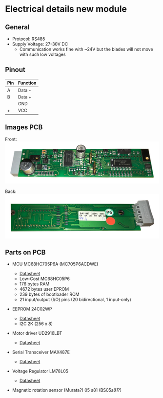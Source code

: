 # Electrical details new module

## General

* Protocol: RS485
* Supply Voltage: 27-30V DC
  * Communication works fine with ~24V but the blades will not move with such low voltages

## Pinout

| Pin | Function |
|-----|----------|
| A   | Data -   |
| B   | Data +   |
|     | GND      |
| +   | VCC      |

## Images PCB

Front:<br>
![image front](./img/front.jpg)

Back:
![image front](./img/back.jpg)


## Parts on PCB
* MCU MC68HC705P6A (MC705P6ACDWE)
  * [Datasheet](http://www.nxp.com/assets/documents/data/en/data-sheets/MC68HC705P6A.pdf)
  * Low-Cost MC68HC05P6
  * 176 bytes RAM
  * 4672 bytes user EPROM
  * 239 bytes of bootloader ROM
  * 21 input/output (I/O) pins (20 bidirectional, 1 input-only)


* EEPROM 24C02WP
  * [Datasheet](http://www.zolilift.hu/vezerles%20arlista.pdf)
  * I2C 2K (256 x 8)


* Motor driver UD2916LBT
  * [Datasheet](http://www.allegromicro.com/~/media/Files/Datasheets/UDx2916-Datasheet.ashx?la=en)


* Serial Transceiver MAX487E
  * [Datasheet](https://datasheets.maximintegrated.com/en/ds/MAX1487E-MAX491E.pdf)


* Voltage Regulator LM78L05
  * [Datasheet](http://www.ti.com/lit/ds/symlink/lm78l05.pdf)


* Magnetic rotation sensor (Murata?) 05 s81 (BS05*s81*?)
